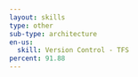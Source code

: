 ```yaml
---
layout: skills
type: other
sub-type: architecture
en-us:
  skill: Version Control - TFS
percent: 91.88
---
```

